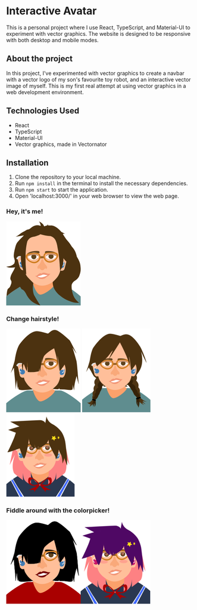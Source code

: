 # Interactive Avatar 
This is a personal project where I use React, TypeScript, and Material-UI to experiment with vector graphics. The website is designed to be responsive with both desktop and mobile modes.

## About the project
In this project, I've experimented with vector graphics to create a navbar with a vector logo of my son's favourite toy robot, and an interactive vector image of myself. This is my first real attempt at using vector graphics in a web development environment.

## Technologies Used
* React
* TypeScript
* Material-UI
* Vector graphics, made in Vectornator

## Installation
1. Clone the repository to your local machine.
2. Run ```npm install``` in the terminal to install the necessary dependencies.
3. Run ```npm start``` to start the application.
4. Open 'localhost:3000/' in your web browser to view the web page.

### Hey, it's me!
![Selfie](https://github.com/CanoodlingSocks/my-interactive-avatar/blob/main/src/example-img/Lela.png)

### Change hairstyle!
![Short hair me](https://github.com/CanoodlingSocks/my-interactive-avatar/blob/main/src/example-img/DifferentLela.png) ![Braided me](https://github.com/CanoodlingSocks/my-interactive-avatar/blob/main/src/example-img/BraidedLela.png)
![Anime me](https://github.com/CanoodlingSocks/my-interactive-avatar/blob/main/src/example-img/OGAnimuLela.png)

### Fiddle around with the colorpicker!
![Emo me](https://github.com/CanoodlingSocks/my-interactive-avatar/blob/main/src/example-img/EmoLela.png)![Anime me](https://github.com/CanoodlingSocks/my-interactive-avatar/blob/main/src/example-img/AnimuLela.png)
